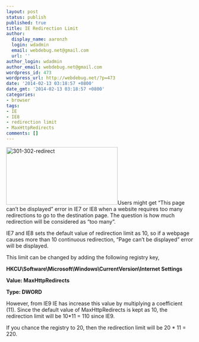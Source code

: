 ```yaml
---
layout: post
status: publish
published: true
title: IE Redirection Limit
author:
  display_name: aaronzh
  login: wdadmin
  email: webdebug.net@gmail.com
  url: ''
author_login: wdadmin
author_email: webdebug.net@gmail.com
wordpress_id: 473
wordpress_url: http://webdebug.net/?p=473
date: '2014-02-13 03:18:57 +0800'
date_gmt: '2014-02-13 03:18:57 +0800'
categories:
- browser
tags:
- IE
- IE8
- redirection limit
- MaxHttpRedirects
comments: []
---
```

<p><a href="http://webdebug.net/wp-content/uploads/2014/02/301-302-redirect.jpg"><img class="alignright size-medium wp-image-488" alt="301-302-redirect" src="http://webdebug.net/wp-content/uploads/2014/02/301-302-redirect-300x155.jpg" width="300" height="155" /></a>Users might get &ldquo;This page can&rsquo;t be displayed&rdquo; error in IE7 or IE8 when a website requires too many redirections to go to the destination page. The question is how much redirection will be considered as &ldquo;too many&rdquo;.</p>
<p>IE7 and IE8 sets the default value of redirection limit as 10, so if a webpage causes more than 10 continuous redirection, &ldquo;Page can&rsquo;t be displayed&rdquo; error will be displayed.</p>
<p>This limit can be changed by adding the following registry key,</p>
<p><strong>HKCU\Software\Microsoft\Windows\CurrentVersion\Internet Settings</strong></p>
<p><strong>Value: MaxHttpRedirects</strong></p>
<p><strong>Type: DWORD</strong></p>
<p>However, from IE9 IE has increase this value by multiplying a coefficient (11). Since the default value of MaxHttpRedirects is kept as 10, the redirection limit will be 10*11 = 110 since IE9.</p>
<p>If you chance the registry to 20, then the redirection limit will be 20 * 11 = 220.</p>

